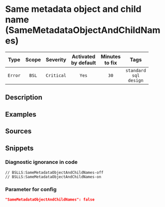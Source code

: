 # Same metadata object and child name (SameMetadataObjectAndChildNames)

|  Type   | Scope |  Severity  |    Activated<br>by default    |    Minutes<br>to fix    |                    Tags                     |
|:-------:|:-----:|:----------:|:-----------------------------:|:-----------------------:|:-------------------------------------------:|
| `Error` | `BSL` | `Critical` |             `Yes`             |          `30`           |       `standard`<br>`sql`<br>`design`       |

<!-- Блоки выше заполняются автоматически, не трогать -->
## Description
<!-- Описание диагностики заполняется вручную. Необходимо понятным языком описать смысл и схему работу -->

## Examples
<!-- В данном разделе приводятся примеры, на которые диагностика срабатывает, а также можно привести пример, как можно исправить ситуацию -->

## Sources
<!-- Необходимо указывать ссылки на все источники, из которых почерпнута информация для создания диагностики -->
<!-- Примеры источников

* Источник: [Стандарт: Тексты модулей](https://its.1c.ru/db/v8std#content:456:hdoc)
* Полезная информация: [Отказ от использования модальных окон](https://its.1c.ru/db/metod8dev#content:5272:hdoc)
* Источник: [Cognitive complexity, ver. 1.4](https://www.sonarsource.com/docs/CognitiveComplexity.pdf) -->

## Snippets

<!-- Блоки ниже заполняются автоматически, не трогать -->
### Diagnostic ignorance in code

```bsl
// BSLLS:SameMetadataObjectAndChildNames-off
// BSLLS:SameMetadataObjectAndChildNames-on
```

### Parameter for config

```json
"SameMetadataObjectAndChildNames": false
```
